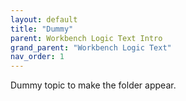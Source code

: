 ```yaml
---
layout: default
title: "Dummy"
parent: Workbench Logic Text Intro
grand_parent: "Workbench Logic Text"
nav_order: 1
---
```





Dummy topic to make the folder appear.